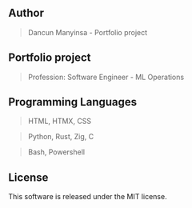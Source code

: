 ## Author

> Dancun Manyinsa - Portfolio project 

## Portfolio project 

> Profession: Software Engineer - ML Operations

## Programming Languages

> HTML, HTMX, CSS

> Python, Rust, Zig, C

> Bash, Powershell 


## License

This software is released under the MIT license.
